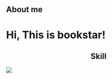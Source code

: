 ## About me

<h1 align="left"> Hi, This is bookstar! </h1>
<h2 align="middle"> Skill </h2>

<img src="https://img.shields.io/badge/JAVA-007396?style=for-the-badge&logo=java&logoColor=white">
<!--
**bookstar7/bookstar7** is a ✨ _special_ ✨ repository because its `README.md` (this file) appears on your GitHub profile.

Here are some ideas to get you started:

- 🔭 I’m currently working on ...
- 🌱 I’m currently learning ...
- 👯 I’m looking to collaborate on ...
- 🤔 I’m looking for help with ...
- 💬 Ask me about ...
- 📫 How to reach me: ...
- 😄 Pronouns: ...
- ⚡ Fun fact: ...
-->
